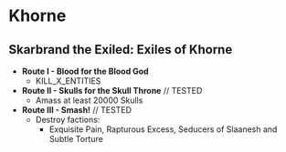 # Khorne

## Skarbrand the Exiled: Exiles of Khorne

* **Route I - Blood for the Blood God**
    * KILL_X_ENTITIES
* **Route II - Skulls for the Skull Throne** // TESTED
    * Amass at least 20000 Skulls
* **Route III - Smash!** // TESTED
    * Destroy factions:
        * Exquisite Pain, Rapturous Excess, Seducers of Slaanesh and Subtle Torture